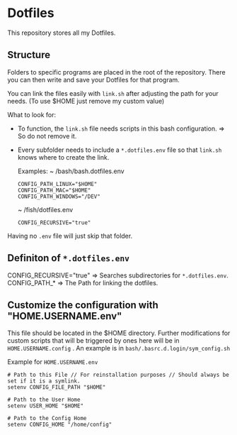 # Dotfiles

This repository stores all my Dotfiles.

## Structure
Folders to specific programs are placed in the root of the repository.
There you can then write and save your Dotfiles for that program.

You can link the files easily with ``link.sh`` after adjusting the path for your needs. (To use $HOME just remove my custom value)

What to look for:
- To function, the ``link.sh`` file needs scripts in this bash configuration. => So do not remove it.
- Every subfolder needs to include a ``*.dotfiles.env`` file so that ``link.sh`` knows where to create the link.

    Examples:
    ~ /bash/bash.dotfiles.env
    ```
    CONFIG_PATH_LINUX="$HOME"
    CONFIG_PATH_MAC="$HOME"
    CONFIG_PATH_WINDOWS="/DEV"
    ```

    ~ /fish/dotfiles.env
    ```
    CONFIG_RECURSIVE="true"
    ```

Having no ``.env`` file will just skip that folder.

## Definiton of ``*.dotfiles.env``
CONFIG_RECURSIVE="true" => Searches subdirectories for ``*.dotfiles.env``.
CONFIG_PATH_* => The Path for linking the dotfiles.

## Customize the configuration with "HOME.USERNAME.env"
This file should be located in the $HOME directory.
Further modifications for custom scripts that will be triggered by ones here 
will be in ``HOME.USERNAME.config`` . An example is in ``bash/.basrc.d.login/sym_config.sh``

Example for ``HOME.USERNAME.env``
```
# Path to this File // For reinstallation purposes // Should always be set if it is a symlink.
setenv CONFIG_FILE_PATH "$HOME"

# Path to the User Home
setenv USER_HOME "$HOME"

# Path to the Config Home
setenv CONFIG_HOME "/home/config"
```
